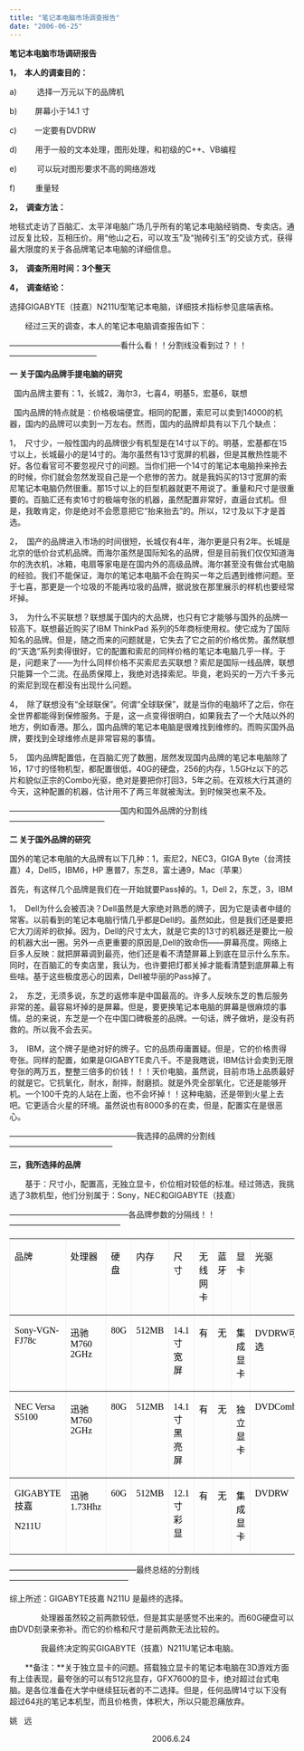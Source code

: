 ```yaml
---
title: "笔记本电脑市场调查报告"
date: "2006-06-25"
---
```


**笔记本电脑市场调研报告**

**1，  本人的调查目的：**

a)         选择一万元以下的品牌机

b)        屏幕小于14.1 寸

c)        一定要有DVDRW

d)        用于一般的文本处理，图形处理，和初级的C++、VB编程

e)         可以玩对图形要求不高的网络游戏

f)         重量轻

**2，  调查方法：**

地毯式走访了百脑汇、太平洋电脑广场几乎所有的笔记本电脑经销商、专卖店。通过反复比较，互相压价。用“他山之石，可以攻玉”及“抛砖引玉”的交谈方式，获得最大限度的关于各品牌笔记本电脑的详细信息。

**3，  调查所用时间：3个整天**

**4，  调查结论：**

选择GIGABYTE（技嘉）N211U型笔记本电脑，详细技术指标参见底端表格。

       经过三天的调查，本人的笔记本电脑调查报告如下：

——————————————看什么看！！分割线没看到过？！！———————————

**一 关于国内品牌手提电脑的研究**

  国内品牌主要有：1，长城2，海尔3，七喜4，明基5，宏基6，联想

  国内品牌的特点就是：价格极端便宜。相同的配置，索尼可以卖到14000的机器，国内的品牌可以卖到一万左右。然而，国内的品牌却具有以下几个缺点：

1，  尺寸少，一般性国内的品牌很少有机型是在14寸以下的。明基，宏基都在15寸以上，长城最小的是14寸的。海尔虽然有13寸宽屏的机器，但是其散热性能不好。各位看官可不要忽视尺寸的问题。当你们把一个14寸的笔记本电脑拎来拎去的时候，你们就会忽然发现自己是一个悲惨的苦力。就是我妈买的13寸宽屏的索尼笔记本电脑仍然很重。那15寸以上的巨型机器就更不用说了。重量和尺寸是很重要的。百脑汇还有卖16寸的极端夸张的机器，虽然配置非常好，直逼台式机。但是，我敢肯定，你是绝对不会愿意把它“抬来抬去”的。所以，12寸及以下才是首选。

2，  国产的品牌进入市场的时间很短，长城仅有4年，海尔更是只有2年。长城是北京的低价台式机品牌。而海尔虽然是国际知名的品牌，但是目前我们仅仅知道海尔的洗衣机，冰箱，电扇等家电是在国内外的高级品牌。海尔甚至没有做台式电脑的经验。我们不能保证，海尔的笔记本电脑不会在购买一年之后遇到维修问题。至于七喜，那更是一个垃圾的不能再垃圾的品牌，据说放在那里展示的样机也要经常坏掉。

3，  为什么不买联想？联想属于国内的大品牌，也只有它才能够与国外的品牌一较高下。联想最近购买了IBM ThinkPad 系列的5年商标使用权。使它成为了国际知名的品牌。但是，随之而来的问题就是，它失去了它之前的价格优势。虽然联想的“天逸”系列卖得很好，它的配置和索尼的同样价格的笔记本电脑几乎一样。于是，问题来了——为什么同样价格不买索尼去买联想？索尼是国际一线品牌，联想只能算一个二流。在品质保障上，我绝对选择索尼。毕竟，老妈买的一万六千多元的索尼到现在都没有出现什么问题。

4，  除了联想没有“全球联保”。何谓“全球联保”，就是当你的电脑坏了之后，你在全世界都能得到保修服务。于是，这一点变得很明白，如果我去了一个大陆以外的地方，例如香港。那么，国内品牌的笔记本电脑是很难找到维修的。而购买国外品牌，要找到全球维修点是非常容易的事情。

5，  国内品牌配置低，在百脑汇兜了数圈，居然发现国内品牌的笔记本电脑除了16，17寸的怪物机型，都配置很低，40G的硬盘，256的内存，1.5GHz以下的芯片和貌似正宗的Combo光驱，绝对是要把你打回3，5年之前。在双核大行其道的今天，这种配置的机器，估计用不了两三年就被淘汰。到时候哭也来不及。

——————————————国内和国外品牌的分割线————————————

**二 关于国外品牌的研究**

国外的笔记本电脑的大品牌有以下几种：1，索尼2，NEC3，GIGA Byte（台湾技嘉）4，Dell5，IBM6，HP 惠普7，东芝8，富士通9，Mac（苹果）

首先，有这样几个品牌是我们在一开始就要Pass掉的。1，Dell 2，东芝，3，IBM

1，  Dell为什么会被否决？Dell虽然是大家绝对熟悉的牌子，因为它是读者中缝的常客。以前看到的笔记本电脑行情几乎都是Dell的。虽然如此，但是我们还是要把它大刀阔斧的砍掉。因为，Dell的尺寸太大，就是它卖的13寸的机器还是要比一般的机器大出一圈。另外一点更重要的原因是,Dell的致命伤——屏幕亮度。网络上巨多人反映：就把屏幕调到最亮，他们还是看不清楚屏幕上到底在显示什么东东。同时，在百脑汇的专卖店里，我认为，也许要把灯都关掉才能看清楚到底屏幕上有些啥。基于这些极度恶心的因素，Dell被华丽的Pass掉了。

2，  东芝，无须多说，东芝的返修率是中国最高的。许多人反映东芝的售后服务非常的差。最容易坏掉的是屏幕。但是，要更换笔记本电脑的屏幕是很麻烦的事情。总的来说，东芝是一个在中国口碑极差的品牌。一句话，牌子做坍，是没有药救的。所以我不会去买。

3，  IBM，这个牌子是绝对好的牌子。它的品质毋庸置疑。但是，它的价格贵得夸张。同样的配置，如果是GIGABYTE卖八千。不是我瞎说，IBM估计会卖到无限夸张的两万五，整整三倍多的价钱！！！天价电脑，虽然说，目前市场上品质最好的就是它。它抗氧化，耐水，耐摔，耐磨损。就是外壳全部氧化，它还是能够开机。一个100千克的人站在上面，也不会坏掉！！这种电脑，还是带到火星上去吧。它更适合火星的环境。虽然说也有8000多的在卖，但是，配置实在是很恶心。

————————————————我选择的品牌的分割线—————————————

**三，我所选择的品牌**

       基于：尺寸小，配置高，无独立显卡，价位相对较低的标准。经过筛选，我挑选了3款机型，他们分别属于：Sony，NEC和GIGABYTE（技嘉）

———————————————各品牌参数的分隔线！！——————————————

<table style="border-right:medium none;border-top:medium none;border-left:medium none;border-bottom:medium none;border-collapse:collapse;" cellspacing="0" cellpadding="0" border="1"><tbody><tr><td valign="top" width="57"><p><span style="font-family:宋体;"><font color="#000000" size="3">品牌</font></span></p></td><td valign="top" width="57"><p><span style="font-family:宋体;"><font color="#000000" size="3">处理器</font></span></p></td><td valign="top" width="57"><p><span style="font-family:宋体;"><font color="#000000" size="3">硬盘</font></span></p></td><td valign="top" width="57"><p><span style="font-family:宋体;"><font color="#000000" size="3">内存</font></span></p></td><td valign="top" width="57"><p><span style="font-family:宋体;"><font color="#000000" size="3">尺寸</font></span></p></td><td valign="top" width="57"><p><span style="font-family:宋体;"><font color="#000000" size="3">无线网卡</font></span></p></td><td valign="top" width="57"><p><span style="font-family:宋体;"><font color="#000000" size="3">蓝牙</font></span></p></td><td valign="top" width="57"><p><span style="font-family:宋体;"><font color="#000000" size="3">显卡</font></span></p></td><td valign="top" width="57"><p><span style="font-family:宋体;"><font color="#000000" size="3">光驱</font></span></p></td><td valign="top" width="57"><p><span style="font-family:宋体;"><font color="#000000" size="3">价格</font></span></p></td></tr><tr><td valign="top" width="57"><p><span lang="EN-US"><font size="3"><font color="#000000"><font face="Times New Roman">Sony-VGN-FJ78c</font></font></font></span></p></td><td valign="top" width="57"><p><font size="3"><font color="#000000"><span style="font-family:宋体;">迅驰</span><span lang="EN-US"><font face="Times New Roman">M760 2GHz</font></span></font></font></p></td><td valign="top" width="57"><p><span lang="EN-US"><font face="Times New Roman" color="#000000" size="3">80G</font></span></p></td><td valign="top" width="57"><p><span lang="EN-US"><font face="Times New Roman" color="#000000" size="3">512MB</font></span></p></td><td valign="top" width="57"><p><font size="3"><font color="#000000"><span lang="EN-US"><font face="Times New Roman">14.1</font></span><span style="font-family:宋体;">寸宽屏</span></font></font></p></td><td valign="top" width="57"><p><span style="font-family:宋体;"><font color="#000000" size="3">有</font></span></p></td><td valign="top" width="57"><p><span style="font-family:宋体;"><font color="#000000" size="3">无</font></span></p></td><td valign="top" width="57"><p><span style="font-family:宋体;"><font color="#000000" size="3">集成显卡</font></span></p></td><td valign="top" width="57"><p><font size="3"><font color="#000000"><span lang="EN-US"><font face="Times New Roman">DVDRW</font></span><span style="font-family:宋体;">可选</span></font></font></p></td><td valign="top" width="57"><p><font size="3"><font color="#000000"><span lang="EN-US"><font face="Times New Roman">8200</font></span><span style="font-family:宋体;">左右</span></font></font></p></td></tr><tr><td valign="top" width="57"><p><span lang="EN-US"><font face="Times New Roman" color="#000000" size="3">NEC Versa S5100</font></span></p></td><td valign="top" width="57"><p><font size="3"><font color="#000000"><span style="font-family:宋体;">迅驰</span><span lang="EN-US"><font face="Times New Roman">M760 2GHz</font></span></font></font></p></td><td valign="top" width="57"><p><span lang="EN-US"><font face="Times New Roman" color="#000000" size="3">80G</font></span></p></td><td valign="top" width="57"><p><span lang="EN-US"><font face="Times New Roman" color="#000000" size="3">512MB</font></span></p></td><td valign="top" width="57"><p><font size="3"><font color="#000000"><span lang="EN-US"><font face="Times New Roman">14.1</font></span><span style="font-family:宋体;">寸黑亮屏</span></font></font></p></td><td valign="top" width="57"><p><span style="font-family:宋体;"><font color="#000000" size="3">有</font></span></p></td><td valign="top" width="57"><p><span style="font-family:宋体;"><font color="#000000" size="3">无</font></span></p></td><td valign="top" width="57"><p><span style="font-family:宋体;"><font color="#000000" size="3">独立显卡</font></span></p></td><td valign="top" width="57"><p><span lang="EN-US"><font face="Times New Roman" color="#000000" size="3">DVDCombo</font></span></p></td><td valign="top" width="57"><p><font size="3"><font color="#000000"><span lang="EN-US"><font face="Times New Roman">10000</font></span><span style="font-family:宋体;">元左右</span></font></font></p></td></tr><tr><td valign="top" width="57"><p><font size="3"><font color="#000000"><span lang="EN-US"><font face="Times New Roman">GIGABYTE</font></span><span style="font-family:宋体;">技嘉</span></font></font></p><p><span lang="EN-US"><font face="Times New Roman" color="#000000" size="3">N211U</font></span></p></td><td valign="top" width="57"><p><font size="3"><font color="#000000"><span style="font-family:宋体;">迅驰</span><span lang="EN-US"><font face="Times New Roman">1.73Hhz</font></span></font></font></p></td><td valign="top" width="57"><p><span lang="EN-US"><font face="Times New Roman" color="#000000" size="3">60G</font></span></p></td><td valign="top" width="57"><p><span lang="EN-US"><font face="Times New Roman" color="#000000" size="3">512MB</font></span></p></td><td valign="top" width="57"><p><font size="3"><font color="#000000"><span lang="EN-US"><font face="Times New Roman">12.1</font></span><span style="font-family:宋体;">寸彩显</span></font></font></p></td><td valign="top" width="57"><p><span style="font-family:宋体;"><font color="#000000" size="3">有</font></span></p></td><td valign="top" width="57"><p><span style="font-family:宋体;"><font color="#000000" size="3">无</font></span></p></td><td valign="top" width="57"><p><span style="font-family:宋体;"><font color="#000000" size="3">集成显卡</font></span></p></td><td valign="top" width="57"><p><span lang="EN-US"><font face="Times New Roman" color="#000000" size="3">DVDRW</font></span></p></td><td valign="top" width="57"><p><font size="3"><font color="#000000"><span lang="EN-US"><font face="Times New Roman">8000</font></span><span style="font-family:宋体;">元</span></font></font></p></td></tr></tbody></table>

————————————————最终总结的分割线———————————————

综上所述：GIGABYTE技嘉 N211U 是最终的选择。

              处理器虽然较之前两款较低，但是其实是感觉不出来的。而60G硬盘可以由DVD刻录来弥补。而它的价格和尺寸是前两款无法比较的。

              我最终决定购买GIGABYTE（技嘉）N211U笔记本电脑。

       **备注：**关于独立显卡的问题。搭载独立显卡的笔记本电脑在3D游戏方面有上佳表现，最夸张的可以有512兆显存，GFX7600的显卡，绝对超过台式电脑。是各位准备在大学中继续狂玩者的不二选择。但是，任何品牌14寸以下没有超过64兆的笔记本机型，而且价格贵，体积大，所以只能忍痛放弃。

姚   远

                                                                2006.6.24
